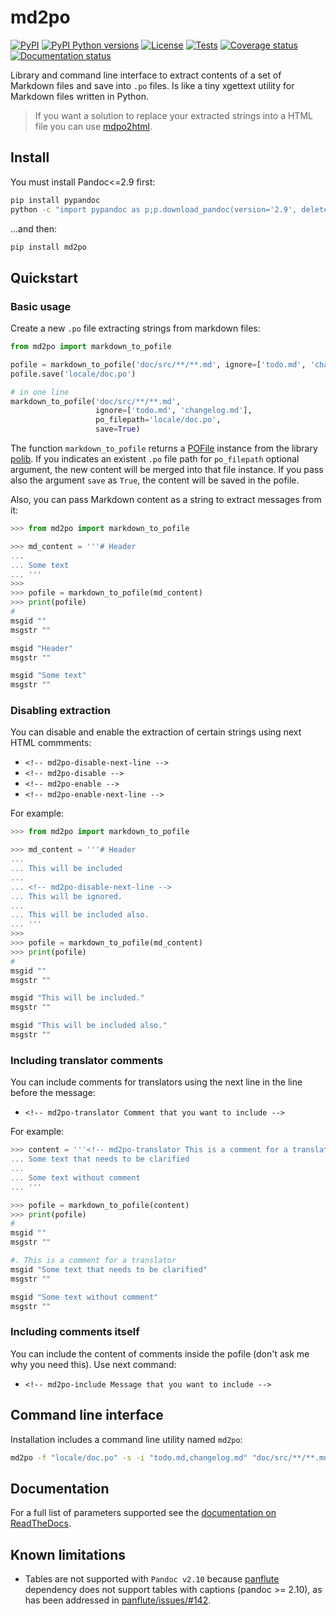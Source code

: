 # md2po

[![PyPI][pypi-image]][pypi-link]
[![PyPI Python versions][pypi-versions-image]][pypi-link]
[![License][license-image]][license-link]
[![Tests][tests-image]][tests-link]
[![Coverage status][coverage-image]][coverage-link]
[![Documentation status][doc-image]][doc-link]

Library and command line interface to extract contents of a set of Markdown
 files and save into `.po` files. Is like a tiny xgettext utility for Markdown
 files written in Python.

> If you want a solution to replace your extracted strings into a HTML file you
 can use [mdpo2html][mdpo2html-link].

## Install

You must install Pandoc<=2.9 first:

```bash
pip install pypandoc
python -c "import pypandoc as p;p.download_pandoc(version='2.9', delete_installer=True);"
```

...and then:

```bash
pip install md2po
```

## Quickstart

### Basic usage

Create a new `.po` file extracting strings from markdown files:

```python
from md2po import markdown_to_pofile

pofile = markdown_to_pofile('doc/src/**/**.md', ignore=['todo.md', 'changelog.md'])
pofile.save('locale/doc.po')

# in one line
markdown_to_pofile('doc/src/**/**.md',
                   ignore=['todo.md', 'changelog.md'],
                   po_filepath='locale/doc.po',
                   save=True)
```

The function `markdown_to_pofile` returns a [POFile][pofile-doc-link] instance
 from the library [polib][polib-doc-link]. If you indicates an existent `.po`
 file path for `po_filepath` optional argument, the new content will be merged
 into that file instance. If you pass also the argument `save` as `True`,
 the content will be saved in the pofile.

Also, you can pass Markdown content as a string to extract messages from it:

```python
>>> from md2po import markdown_to_pofile

>>> md_content = '''# Header
...
... Some text
... '''
>>>
>>> pofile = markdown_to_pofile(md_content)
>>> print(pofile)
#
msgid ""
msgstr ""

msgid "Header"
msgstr ""

msgid "Some text"
msgstr ""
```

### Disabling extraction

You can disable and enable the extraction of certain strings using next
 HTML commments:

- `<!-- md2po-disable-next-line -->`
- `<!-- md2po-disable -->`
- `<!-- md2po-enable -->`
- `<!-- md2po-enable-next-line -->`

For example:

```python
>>> from md2po import markdown_to_pofile

>>> md_content = '''# Header
...
... This will be included
...
... <!-- md2po-disable-next-line -->
... This will be ignored.
...
... This will be included also.
... '''
>>>
>>> pofile = markdown_to_pofile(md_content)
>>> print(pofile)
#
msgid ""
msgstr ""

msgid "This will be included."
msgstr ""

msgid "This will be included also."
msgstr ""
```

### Including translator comments

You can include comments for translators using the next line in the line
 before the message:

- `<!-- md2po-translator Comment that you want to include -->`

For example:

```python
>>> content = '''<!-- md2po-translator This is a comment for a translator -->
... Some text that needs to be clarified
...
... Some text without comment
... '''

>>> pofile = markdown_to_pofile(content)
>>> print(pofile)
#
msgid ""
msgstr ""

#. This is a comment for a translator
msgid "Some text that needs to be clarified"
msgstr ""

msgid "Some text without comment"
msgstr ""
```

### Including comments itself

You can include the content of comments inside the pofile (don't ask me why
 you need this). Use next command:

- `<!-- md2po-include Message that you want to include -->`

## Command line interface

Installation includes a command line utility named `md2po`:

```bash
md2po -f "locale/doc.po" -s -i "todo.md,changelog.md" "doc/src/**/**.md"
```

## Documentation

For a full list of parameters supported see the
 [documentation on ReadTheDocs][doc-link].

## Known limitations

- Tables are not supported with `Pandoc v2.10` because
 [panflute][panflute-repo-link] dependency does not support tables with
 captions (pandoc >= 2.10), as has been addressed in
 [panflute/issues/#142][panflute-142-link].

[pypi-image]: https://img.shields.io/pypi/v/md2po
[pypi-link]: https://pypi.org/project/md2po/
[pypi-versions-image]: https://img.shields.io/pypi/pyversions/md2po?logo=python&logoColor=aaaaaa&labelColor=333333
[license-image]: https://img.shields.io/pypi/l/md2po?color=light-green
[license-link]: https://github.com/mondeja/md2po/blob/master/LICENSE
[tests-image]: https://img.shields.io/travis/mondeja/md2po?label=tests
[tests-link]: https://travis-ci.com/github/mondeja/md2po
[coverage-image]: https://coveralls.io/repos/github/mondeja/md2po/badge.svg
[coverage-link]: https://coveralls.io/github/mondeja/md2po
[doc-image]: https://readthedocs.org/projects/md2po/badge/?version=latest
[doc-link]: https://md2po.readthedocs.io/en/latest/
[pofile-doc-link]: https://polib.readthedocs.io/en/latest/api.html#polib.POFile
[polib-doc-link]: https://polib.readthedocs.io/en/latest
[panflute-repo-link]: https://github.com/sergiocorreia/panflute
[panflute-142-link]: https://github.com/sergiocorreia/panflute/issues/142
[mdpo2html-link]: https://github.com/mondeja/mdpo2html
